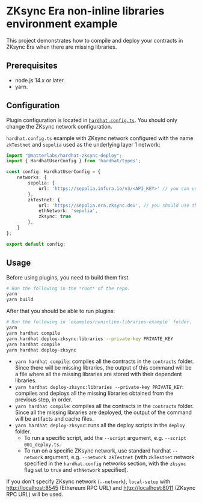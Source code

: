 # ZKsync Era non-inline libraries environment example

This project demonstrates how to compile and deploy your contracts in ZKsync Era when there are missing libraries.

## Prerequisites

- node.js 14.x or later.
- yarn.

## Configuration

Plugin configuration is located in [`hardhat.config.ts`](./hardhat.config.ts).
You should only change the ZKsync network configuration.

`hardhat.config.ts` example with ZKsync network configured with the name `zkTestnet` and `sepolia` used as the underlying layer 1 network:
```ts
import "@matterlabs/hardhat-zksync-deploy";
import { HardhatUserConfig } from 'hardhat/types';

const config: HardhatUserConfig = {
    networks: {
        sepolia: {
            url: 'https://sepolia.infura.io/v3/<API_KEY>' // you can use either the URL of the Ethereum Web3 RPC, or the identifier of the network (e.g. `mainnet` or `rinkeby`)
        },
        zkTestnet: {
            url: 'https://sepolia.era.zksync.dev', // you should use the URL of the ZKsync network RPC
            ethNetwork: 'sepolia',
            zksync: true
        },
    }
};

export default config;
```

## Usage

Before using plugins, you need to build them first

```sh
# Run the following in the *root* of the repo.
yarn
yarn build
```

After that you should be able to run plugins:

```sh
# Run the following in `examples/noninline-libraries-example` folder.
yarn
yarn hardhat compile
yarn hardhat deploy-zksync:libraries --private-key PRIVATE_KEY
yarn hardhat compile
yarn hardhat deploy-zksync

```

- `yarn hardhat compile`: compiles all the contracts in the `contracts` folder. Since there will be missing libraries, the output of this command will be a file where all the missing libraries are stored with their dependent libraries.
- `yarn hardhat deploy-zksync:libraries --private-key PRIVATE_KEY`: compiles and deploys all the missing libraries obtained from the previous step, in order.
- `yarn hardhat compile`: compiles all the contracts in the `contracts` folder. Since all the missing libraries are deployed, the output of the command will be artifacts and cache files.
- `yarn hardhat deploy-zksync`: runs all the deploy scripts in the `deploy` folder.
    - To run a specific script, add the `--script` argument, e.g. `--script 001_deploy.ts`.
    - To run on a specific ZKsync network, use standard hardhat `--network` argument, e.g. `--network zkTestnet`
    (with `zkTestnet` network specified in the `hardhat.config` networks section, with the `zksync` flag set to `true` and `ethNetwork` specified).

If you don't specify ZKsync network (`--network`), `local-setup` with <http://localhost:8545> (Ethereum RPC URL) and <http://localhost:8011> (ZKsync RPC URL) will be used.